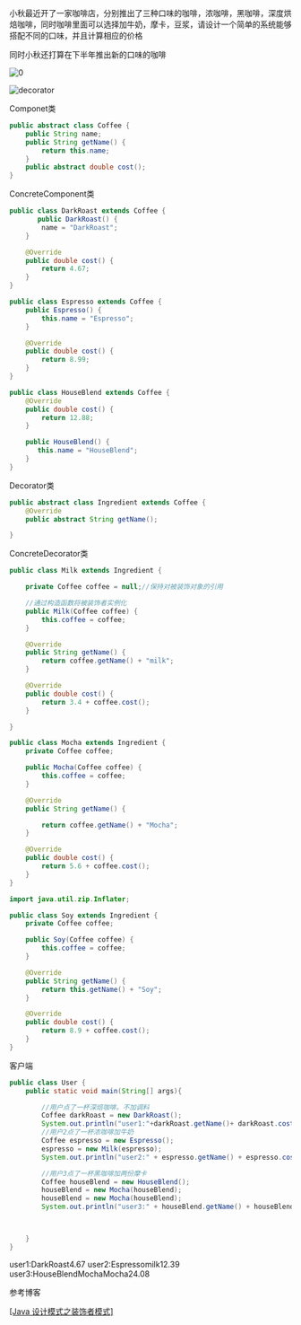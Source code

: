 小秋最近开了一家咖啡店，分别推出了三种口味的咖啡，浓咖啡，黑咖啡，深度烘焙咖啡，同时咖啡里面可以选择加牛奶，摩卡，豆浆，请设计一个简单的系统能够搭配不同的口味，并且计算相应的价格

同时小秋还打算在下半年推出新的口味的咖啡

![0](https://ws3.sinaimg.cn/large/005LymWFgy1g3o409164ej30mj0mhq51.jpg)

![decorator](https://ws3.sinaimg.cn/large/005LymWFgy1g3o3vdb8vrj30t70g3dgx.jpg)

Componet类

```java
public abstract class Coffee {
    public String name;
    public String getName() {
        return this.name;
    }
    public abstract double cost();
}
```

ConcreteComponent类

```Java
public class DarkRoast extends Coffee {
       public DarkRoast() {
        name = "DarkRoast";
    }

    @Override
    public double cost() {
        return 4.67;
    }
}
```

```java
public class Espresso extends Coffee {
    public Espresso() {
        this.name = "Espresso";
    }

    @Override
    public double cost() {
        return 8.99;
    }
}
```

```java
public class HouseBlend extends Coffee {
    @Override
    public double cost() {
        return 12.88;
    }

    public HouseBlend() {
       this.name = "HouseBlend";
    }
}
```

Decorator类

```java
public abstract class Ingredient extends Coffee {
    @Override
    public abstract String getName();

}
```

ConcreteDecorator类

```java
public class Milk extends Ingredient {

    private Coffee coffee = null;//保持对被装饰对象的引用

    //通过构造函数将被装饰者实例化
    public Milk(Coffee coffee) {
        this.coffee = coffee;
    }

    @Override
    public String getName() {
        return coffee.getName() + "milk";
    }

    @Override
    public double cost() {
        return 3.4 + coffee.cost();
    }

}
```

```java
public class Mocha extends Ingredient {
    private Coffee coffee;

    public Mocha(Coffee coffee) {
        this.coffee = coffee;
    }

    @Override
    public String getName() {

        return coffee.getName() + "Mocha";
    }

    @Override
    public double cost() {
        return 5.6 + coffee.cost();
    }
}
```

```java
import java.util.zip.Inflater;

public class Soy extends Ingredient {
    private Coffee coffee;

    public Soy(Coffee coffee) {
        this.coffee = coffee;
    }

    @Override
    public String getName() {
        return this.getName() + "Soy";
    }

    @Override
    public double cost() {
        return 8.9 + coffee.cost();
    }
}
```

客户端

```java
public class User {
    public static void main(String[] args){

        //用户点了一杯深焙咖啡。不加调料
        Coffee darkRoast = new DarkRoast();
        System.out.println("user1:"+darkRoast.getName()+ darkRoast.cost());
        //用户2点了一杯浓咖啡加牛奶
        Coffee espresso = new Espresso();
        espresso = new Milk(espresso);
        System.out.println("user2:" + espresso.getName() + espresso.cost());

        //用户3点了一杯黑咖啡加两份摩卡
        Coffee houseBlend = new HouseBlend();
        houseBlend = new Mocha(houseBlend);
        houseBlend = new Mocha(houseBlend);
        System.out.println("user3:" + houseBlend.getName() + houseBlend.cost());



    }
}
```

user1:DarkRoast4.67
user2:Espressomilk12.39
user3:HouseBlendMochaMocha24.08





参考博客

[[Java 设计模式之装饰者模式]](https://segmentfault.com/a/1190000016508992)